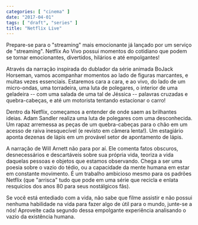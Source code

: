 ```yaml
---
categories: [ "cinema" ]
date: "2017-04-01"
tags: [ "draft", "series" ]
title: "Netflix Live"
---
```

Prepare-se para o "streaming" mais emocionante já lançado por um
serviço de "streaming". Netflix Ao Vivo possui momentos do cotidiano que
podem se tornar emocionantes, divertidos, hilários e até empolgantes!

Através da narração inspirada do dublador da série animada BoJack
Horseman, vamos acompanhar momentos ao lado de figuras marcantes, e
muitas vezes essenciais. Estaremos cara a cara, e ao vivo, do lado de
um micro-ondas, uma torradeira, uma luta de polegares, o interior de uma
geladeira -- com uma salada de uma tal de Jéssica -- palavras cruzadas
e quebra-cabeças, e até um motorista tentando estacionar o carro!

Dentro da Netflix, começamos a entender de onde saem as
brilhantes ideias. Adam Sandler realiza uma luta de polegares com
uma desconhecida. Um rapaz arremessa as peças de um quebra-cabeças
para o chão em um acesso de raiva inesquecível (e revisto em câmera
lenta!). Um estagiário aponta dezenas de lápis em um provável setor
de apontamento de lápis.

A narração de Will Arnett não para por aí. Ele comenta fatos obscuros,
desnecessários e descartáveis sobre sua própria vida, teoriza a
vida daquelas pessoas e objetos que estamos observando. Chega a ser uma
poesia sobre o vazio do tédio, ou a capacidade da mente humana em estar
em constante movimento. É um trabalho ambicioso mesmo para os padrões
Netflix (que "arrisca" tudo que pode em uma série que recicla e enlata
resquícios dos anos 80 para seus nostálgicos fãs).

Se você está entediado com a vida, não sabe que filme assistir e não
possui nenhuma habilidade na vida para fazer algo de útil para o mundo,
junte-se a nós! Aproveite cada segundo dessa empolgante experiência
analisando o vazio da existência humana.
